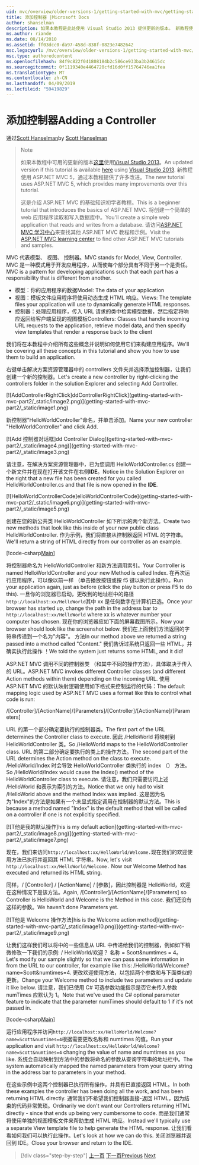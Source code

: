 ```yaml
---
uid: mvc/overview/older-versions-1/getting-started-with-mvc/getting-started-with-mvc-part2
title: 添加控制器 |Microsoft Docs
author: shanselman
description: 如果本教程是此处使用 Visual Studio 2013 提供更新的版本。 新教程使用 ASP.NET MVC 5，可获得许多改进通过 t...
ms.author: riande
ms.date: 08/14/2010
ms.assetid: ff03dcc0-da97-458d-838f-0823e7482642
msc.legacyurl: /mvc/overview/older-versions-1/getting-started-with-mvc/getting-started-with-mvc-part2
msc.type: authoredcontent
ms.openlocfilehash: 84f9c822f041808184b2c586ce933ba3b24615dc
ms.sourcegitcommit: 0f1119340e4464720cfd16d0ff15764746ea1fea
ms.translationtype: MT
ms.contentlocale: zh-CN
ms.lasthandoff: 04/09/2019
ms.locfileid: "59419829"
---
```

# <a name="adding-a-controller"></a><span data-ttu-id="7782e-104">添加控制器</span><span class="sxs-lookup"><span data-stu-id="7782e-104">Adding a Controller</span></span>

<span data-ttu-id="7782e-105">通过[Scott Hanselman](https://github.com/shanselman)</span><span class="sxs-lookup"><span data-stu-id="7782e-105">by [Scott Hanselman](https://github.com/shanselman)</span></span>

> > [!NOTE]
> > <span data-ttu-id="7782e-106">如果本教程中可用的更新的版本[这里](../../getting-started/introduction/getting-started.md)使用[Visual Studio 2013](https://my.visualstudio.com/Downloads?q=visual%20studio%202013)。</span><span class="sxs-lookup"><span data-stu-id="7782e-106">An updated version if this tutorial is available [here](../../getting-started/introduction/getting-started.md) using [Visual Studio 2013](https://my.visualstudio.com/Downloads?q=visual%20studio%202013).</span></span> <span data-ttu-id="7782e-107">新教程使用 ASP.NET MVC 5，通过本教程提供了许多改进。</span><span class="sxs-lookup"><span data-stu-id="7782e-107">The new tutorial uses ASP.NET MVC 5, which provides many improvements over this tutorial.</span></span>
>
>
> <span data-ttu-id="7782e-108">这是介绍 ASP.NET MVC 的基础知识初学者教程。</span><span class="sxs-lookup"><span data-stu-id="7782e-108">This is a beginner tutorial that introduces the basics of ASP.NET MVC.</span></span> <span data-ttu-id="7782e-109">将创建一个简单的 web 应用程序读取和写入数据库中。</span><span class="sxs-lookup"><span data-stu-id="7782e-109">You'll create a simple web application that reads and writes from a database.</span></span> <span data-ttu-id="7782e-110">请访问[ASP.NET MVC 学习中心](../../../index.md)来查找其他 ASP.NET MVC 教程和示例。</span><span class="sxs-lookup"><span data-stu-id="7782e-110">Visit the [ASP.NET MVC learning center](../../../index.md) to find other ASP.NET MVC tutorials and samples.</span></span>


<span data-ttu-id="7782e-111">MVC 代表模型、 视图、 控制器。</span><span class="sxs-lookup"><span data-stu-id="7782e-111">MVC stands for Model, View, Controller.</span></span> <span data-ttu-id="7782e-112">MVC 是一种模式用于开发应用程序，从而使每个部分具有不同于另一个是责任。</span><span class="sxs-lookup"><span data-stu-id="7782e-112">MVC is a pattern for developing applications such that each part has a responsibility that is different from another.</span></span>

- <span data-ttu-id="7782e-113">模型：你的应用程序的数据</span><span class="sxs-lookup"><span data-stu-id="7782e-113">Model: The data of your application</span></span>
- <span data-ttu-id="7782e-114">视图：模板文件应用程序将使用动态生成 HTML 响应。</span><span class="sxs-lookup"><span data-stu-id="7782e-114">Views: The template files your application will use to dynamically generate HTML responses.</span></span>
- <span data-ttu-id="7782e-115">控制器：处理应用程序，传入 URL 请求的类中检索模型数据，然后指定将响应返回给客户端呈现的视图模板</span><span class="sxs-lookup"><span data-stu-id="7782e-115">Controllers: Classes that handle incoming URL requests to the application, retrieve model data, and then specify view templates that render a response back to the client</span></span>

<span data-ttu-id="7782e-116">我们将在本教程中介绍所有这些概念并说明如何使用它们来构建应用程序。</span><span class="sxs-lookup"><span data-stu-id="7782e-116">We'll be covering all these concepts in this tutorial and show you how to use them to build an application.</span></span>

<span data-ttu-id="7782e-117">右键单击解决方案资源管理器中的 controllers 文件夹并选择添加控制器，让我们创建一个新的控制器。</span><span class="sxs-lookup"><span data-stu-id="7782e-117">Let's create a new controller by right-clicking the controllers folder in the solution Explorer and selecting Add Controller.</span></span>

[![A<span data-ttu-id="7782e-118">ddControllerRightClick]</span><span class="sxs-lookup"><span data-stu-id="7782e-118">ddControllerRightClick]</span></span>(getting-started-with-mvc-part2/_static/image2.png)](getting-started-with-mvc-part2/_static/image1.png)

<span data-ttu-id="7782e-119">新控制器"HelloWorldController"命名，并单击添加。</span><span class="sxs-lookup"><span data-stu-id="7782e-119">Name your new controller "HelloWorldController" and click Add.</span></span>

[![A<span data-ttu-id="7782e-120">dd 控制器对话框]</span><span class="sxs-lookup"><span data-stu-id="7782e-120">dd Controller Dialog]</span></span>(getting-started-with-mvc-part2/_static/image4.png)](getting-started-with-mvc-part2/_static/image3.png)

<span data-ttu-id="7782e-121">请注意，在解决方案资源管理器中，已为您调用 HelloWorldController.cs 创建一个新文件并在现在打开该文件在右侧**IDE**。</span><span class="sxs-lookup"><span data-stu-id="7782e-121">Notice in the Solution Explorer on the right that a new file has been created for you called HelloWorldController.cs and that file is now opened in the **IDE**.</span></span>

[![H<span data-ttu-id="7782e-122">elloWorldControllerCode]</span><span class="sxs-lookup"><span data-stu-id="7782e-122">elloWorldControllerCode]</span></span>(getting-started-with-mvc-part2/_static/image6.png)](getting-started-with-mvc-part2/_static/image5.png)

<span data-ttu-id="7782e-123">创建在您的新公共类 HelloWorldController 如下所示的两个新方法。</span><span class="sxs-lookup"><span data-stu-id="7782e-123">Create two new methods that look like this inside of your new public class HelloWorldController.</span></span> <span data-ttu-id="7782e-124">作为示例，我们将直接从控制器返回 HTML 的字符串。</span><span class="sxs-lookup"><span data-stu-id="7782e-124">We'll return a string of HTML directly from our controller as an example.</span></span>

[!code-csharp[Main](getting-started-with-mvc-part2/samples/sample1.cs)]

<span data-ttu-id="7782e-125">将控制器命名为 HelloWorldController 和新方法调用索引。</span><span class="sxs-lookup"><span data-stu-id="7782e-125">Your Controller is named HelloWorldController and your new Method is called Index.</span></span> <span data-ttu-id="7782e-126">在再次运行应用程序，可以像以前一样 （单击播放按钮或按 f5 键以执行此操作）。</span><span class="sxs-lookup"><span data-stu-id="7782e-126">Run your application again, just as before (click the play button or press F5 to do this).</span></span> <span data-ttu-id="7782e-127">一旦你的浏览器已启动，更改到的地址栏中的路径`http://localhost:xx/HelloWorld`其中 xx 是任何数字在计算机已选。</span><span class="sxs-lookup"><span data-stu-id="7782e-127">Once your browser has started up, change the path in the address bar to `http://localhost:xx/HelloWorld` where xx is whatever number your computer has chosen.</span></span> <span data-ttu-id="7782e-128">现在你的浏览器应如下面的屏幕截图所示。</span><span class="sxs-lookup"><span data-stu-id="7782e-128">Now your browser should look like the screenshot below.</span></span> <span data-ttu-id="7782e-129">我们在上面我们方法返回的字符串传递到一个名为"内容"。 方法</span><span class="sxs-lookup"><span data-stu-id="7782e-129">In our method above we returned a string passed into a method called "Content."</span></span> <span data-ttu-id="7782e-130">我们告诉过系统只返回一些 HTML，并确实执行此操作 ！</span><span class="sxs-lookup"><span data-stu-id="7782e-130">We told the system just returns some HTML, and it did!</span></span>

<span data-ttu-id="7782e-131">ASP.NET MVC 调用不同的控制器类 （和其中不同的操作方法），具体取决于传入的 URL。</span><span class="sxs-lookup"><span data-stu-id="7782e-131">ASP.NET MVC invokes different Controller classes (and different Action methods within them) depending on the incoming URL.</span></span> <span data-ttu-id="7782e-132">使用 ASP.NET MVC 的默认映射逻辑使用如下格式来控制运行的代码：</span><span class="sxs-lookup"><span data-stu-id="7782e-132">The default mapping logic used by ASP.NET MVC uses a format like this to control what code is run:</span></span>

<span data-ttu-id="7782e-133">/[Controller]/[ActionName]/[Parameters]</span><span class="sxs-lookup"><span data-stu-id="7782e-133">/[Controller]/[ActionName]/[Parameters]</span></span>

<span data-ttu-id="7782e-134">URL 的第一个部分确定要执行的控制器类。</span><span class="sxs-lookup"><span data-stu-id="7782e-134">The first part of the URL determines the Controller class to execute.</span></span> <span data-ttu-id="7782e-135">因此 /HelloWorld 将映射到 HelloWorldController 类。</span><span class="sxs-lookup"><span data-stu-id="7782e-135">So /HelloWorld maps to the HelloWorldController class.</span></span> <span data-ttu-id="7782e-136">URL 的第二部分确定要执行的类上的操作方法。</span><span class="sxs-lookup"><span data-stu-id="7782e-136">The second part of the URL determines the Action method on the class to execute.</span></span> <span data-ttu-id="7782e-137">/HelloWorld/Index 时会导致 HelloWorldController 类执行的 index （） 方法。</span><span class="sxs-lookup"><span data-stu-id="7782e-137">So /HelloWorld/Index would cause the Index() method of the HelloWorldController class to execute.</span></span> <span data-ttu-id="7782e-138">请注意，我们只需要访问上述 /HelloWorld 和表示为索引的方法。</span><span class="sxs-lookup"><span data-stu-id="7782e-138">Notice that we only had to visit /HelloWorld above and the method Index was implied.</span></span> <span data-ttu-id="7782e-139">这是因为名为"Index"的方法是如果有一个未显式指定调用在控制器的默认方法。</span><span class="sxs-lookup"><span data-stu-id="7782e-139">This is because a method named "Index" is the default method that will be called on a controller if one is not explicitly specified.</span></span>

[![T<span data-ttu-id="7782e-140">他是我的默认操作]</span><span class="sxs-lookup"><span data-stu-id="7782e-140">his is my default action]</span></span>(getting-started-with-mvc-part2/_static/image8.png)](getting-started-with-mvc-part2/_static/image7.png)

<span data-ttu-id="7782e-141">现在，我们来访问`http://localhost:xx/HelloWorld/Welcome.`现在我们的欢迎使用方法已执行并返回其 HTML 字符串。</span><span class="sxs-lookup"><span data-stu-id="7782e-141">Now, let's visit `http://localhost:xx/HelloWorld/Welcome.` Now our Welcome Method has executed and returned its HTML string.</span></span>

<span data-ttu-id="7782e-142">同样，/ [Controller] / [ActionName] / [参数]，因此控制器是 HelloWorld，欢迎在这种情况下是该方法。</span><span class="sxs-lookup"><span data-stu-id="7782e-142">Again, /[Controller]/[ActionName]/[Parameters] so Controller is HelloWorld and Welcome is the Method in this case.</span></span> <span data-ttu-id="7782e-143">我们还没有这样的参数。</span><span class="sxs-lookup"><span data-stu-id="7782e-143">We haven't done Parameters yet.</span></span>

[![T<span data-ttu-id="7782e-144">他是 Welcome 操作方法]</span><span class="sxs-lookup"><span data-stu-id="7782e-144">his is the Welcome action method]</span></span>(getting-started-with-mvc-part2/_static/image10.png)](getting-started-with-mvc-part2/_static/image9.png)

<span data-ttu-id="7782e-145">让我们这样我们可以将中的一些信息从 URL 中传递给我们的控制器，例如如下稍微修改一下我们的示例: / HelloWorld/欢迎？ 名称 = Scott&amp;numtimes = 4。</span><span class="sxs-lookup"><span data-stu-id="7782e-145">Let's modify our sample slightly so that we can pass some information in from the URL to our controller, for example like this: /HelloWorld/Welcome?name=Scott&amp;numtimes=4.</span></span> <span data-ttu-id="7782e-146">更改欢迎使用方法，以包括两个参数和与下面类似的更新。</span><span class="sxs-lookup"><span data-stu-id="7782e-146">Change your Welcome method to include two parameters and update it like below.</span></span> <span data-ttu-id="7782e-147">请注意，我们已使用 C# 可选参数功能指示是否它未传入参数 numTimes 应默认为 1。</span><span class="sxs-lookup"><span data-stu-id="7782e-147">Note that we've used the C# optional parameter feature to indicate that the parameter numTimes should default to 1 if it's not passed in.</span></span>

[!code-csharp[Main](getting-started-with-mvc-part2/samples/sample2.cs)]

<span data-ttu-id="7782e-148">运行应用程序并访问`http://localhost:xx/HelloWorld/Welcome?name=Scott&numtimes=4`根据需要更改名称和 numtimes 的值。</span><span class="sxs-lookup"><span data-stu-id="7782e-148">Run your application and visit `http://localhost:xx/HelloWorld/Welcome?name=Scott&numtimes=4` changing the value of name and numtimes as you like.</span></span> <span data-ttu-id="7782e-149">系统会自动映射到方法中的参数将命名的参数从查询字符串的地址栏中。</span><span class="sxs-lookup"><span data-stu-id="7782e-149">The system automatically mapped the named parameters from your query string in the address bar to parameters in your method.</span></span>

<span data-ttu-id="7782e-150">在这些示例中这两个控制器已执行所有操作，并具有已直接返回 HTML。</span><span class="sxs-lookup"><span data-stu-id="7782e-150">In both these examples the controller has been doing all the work, and has been returning HTML directly.</span></span> <span data-ttu-id="7782e-151">通常我们不希望我们控制器直接-返回 HTML，因为结束的代码非常繁琐。</span><span class="sxs-lookup"><span data-stu-id="7782e-151">Ordinarily we don't want our Controllers returning HTML directly - since that ends up being very cumbersome to code.</span></span> <span data-ttu-id="7782e-152">而是我们通常将使用单独的视图模板文件来帮助生成 HTML 响应。</span><span class="sxs-lookup"><span data-stu-id="7782e-152">Instead we'll typically use a separate View template file to help generate the HTML response.</span></span> <span data-ttu-id="7782e-153">让我们看看如何我们可以执行此操作。</span><span class="sxs-lookup"><span data-stu-id="7782e-153">Let's look at how we can do this.</span></span> <span data-ttu-id="7782e-154">关闭浏览器并返回到 IDE。</span><span class="sxs-lookup"><span data-stu-id="7782e-154">Close your browser and return to the IDE.</span></span>

> [!div class="step-by-step"]
> <span data-ttu-id="7782e-155">[上一页](getting-started-with-mvc-part1.md)
> [下一页](getting-started-with-mvc-part3.md)</span><span class="sxs-lookup"><span data-stu-id="7782e-155">[Previous](getting-started-with-mvc-part1.md)
[Next](getting-started-with-mvc-part3.md)</span></span>
